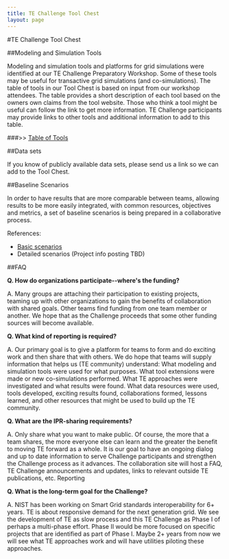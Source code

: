 ```yaml
---
title: TE Challenge Tool Chest
layout: page
---
```

#TE Challenge Tool Chest

##Modeling and Simulation Tools

Modeling and simulation tools and platforms for grid simulations were identified at our TE Challenge Preparatory Workshop.  Some of these tools may be useful for transactive grid simulations (and co-simulations). The table of tools in our Tool Chest is based on input from our workshop attendees. The table provides a short description of each tool based on the owners own claims from the tool website. Those who think a tool might be useful can follow the link to get more information. TE Challenge participants may provide links to other tools and additional information to add to this table. 

###>>   [Table of Tools](./toolstable)

##Data sets

If you know of publicly available data sets, please send us a link so we can add to the Tool Chest.

##Baseline Scenarios

In order to have results that are more comparable between teams, allowing results to be more easily integrated, with common resources, objectives and metrics, a  set of baseline scenarios is being prepared in a collaborative process. 

References:

  * [Basic scenarios](./files/TE_Challenge_Scenarios_20150728.docx)
  * Detailed scenarios (Project info posting TBD)

##FAQ

**Q. How do organizations participate--where's the funding?**

A. Many groups are attaching their participation to existing projects, teaming up with other organizations to gain the benefits of collaboration with shared goals. Other teams find funding from one team member or another. We hope that as the Challenge proceeds that some other funding sources will become available.

**Q. What kind of reporting is required?**

A. Our primary goal is to give a platform for teams to form and do exciting work and then share that with others. We do hope that teams will supply information that helps us (TE community) understand:
    What modeling and simulation tools were used for what purposes.
    What tool extensions were made or new co-simulations performed.
    What TE approaches were investigated and what results were found.
    What data resources were used, tools developed, exciting results found, collaborations formed, lessons learned, and other resources that might be used to build up the TE community. 

**Q. What are the IPR-sharing requirements?**

A. Only share what you want to make public. Of course, the more that a team shares, the more everyone else can learn and the greater the benefit to moving TE forward as a whole. 
It is our goal to have an ongoing dialog and up to date information to serve Challenge participants and strengthen the Challenge process as it advances. The collaboration site will host a FAQ, TE Challenge announcements and updates, links to relevant outside TE publications, etc.
Reporting

**Q. What is the long-term goal for the Challenge?**

A. NIST has been working on Smart Grid standards interoperability for 6+ years. TE is about responsive demand for the next generation grid. We see the development of TE as slow process and this TE Challenge as Phase I of perhaps a multi-phase effort. Phase II would be more focused on specific projects that are identified as part of Phase I. Maybe 2+ years from now we will see what TE approaches work and will have utilities piloting these approaches. 
